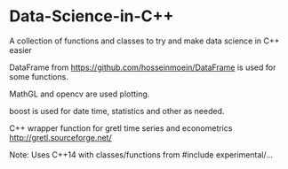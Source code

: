 # Data-Science-in-C++
A collection of functions and classes to try and make data science in C++ easier

DataFrame from https://github.com/hosseinmoein/DataFrame is used for some functions.

MathGL and opencv are used plotting.

boost is used for date time, statistics and other as needed.

C++ wrapper function for gretl time series and econometrics http://gretl.sourceforge.net/

Note: Uses C++14 with classes/functions from #include experimental/...
